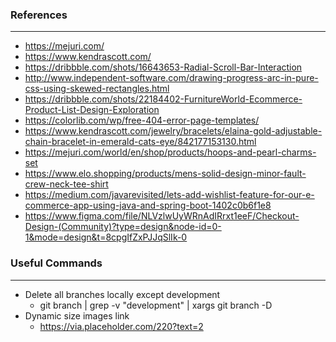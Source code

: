 ### References

---

- https://mejuri.com/
- https://www.kendrascott.com/
- https://dribbble.com/shots/16643653-Radial-Scroll-Bar-Interaction
- http://www.independent-software.com/drawing-progress-arc-in-pure-css-using-skewed-rectangles.html
- https://dribbble.com/shots/22184402-FurnitureWorld-Ecommerce-Product-List-Design-Exploration
- https://colorlib.com/wp/free-404-error-page-templates/
- https://www.kendrascott.com/jewelry/bracelets/elaina-gold-adjustable-chain-bracelet-in-emerald-cats-eye/842177153130.html
- https://mejuri.com/world/en/shop/products/hoops-and-pearl-charms-set
- https://www.elo.shopping/products/mens-solid-design-minor-fault-crew-neck-tee-shirt
- https://medium.com/javarevisited/lets-add-wishlist-feature-for-our-e-commerce-app-using-java-and-spring-boot-1402c0b6f1e8
- https://www.figma.com/file/NLVzlwUyWRnAdIRrxt1eeF/Checkout-Design-(Community)?type=design&node-id=0-1&mode=design&t=8cpgIfZxPJJqSlIk-0

### Useful Commands

---

- Delete all branches locally except development
  - git branch | grep -v "development" | xargs git branch -D
- Dynamic size images link
  - https://via.placeholder.com/220?text=2

